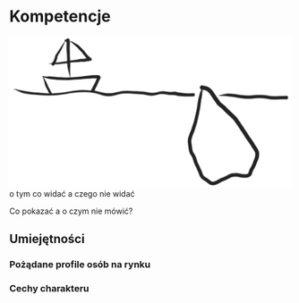 # Kompetencje

![wierzcholek-gory.png](img/wierzcholek-gory.png)
o tym co widać a czego nie widać

Co pokazać a o czym nie mówić?

## Umiejętności

### Pożądane profile osób na rynku


### Cechy charakteru


